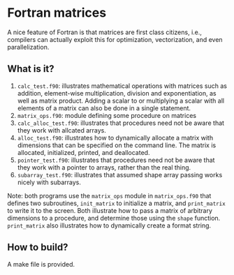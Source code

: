Fortran matrices
================

A nice feature of Fortran is that matrices are first class citizens,
i.e., compilers can actually exploit this for optimization, vectorization,
and even parallelization.

What is it?
-----------
1. `calc_test.f90`: illustrates mathematical operations with matrices such
    as addition, element-wise multiplication, division and exponentiation,
    as well as matrix product.  Adding a scalar to or multiplying a scalar
    with all elements of a matrix can also be done in a single statement.
1. `matrix_ops.f90`: module defining some procedure on matrices
1. `calc_alloc_test.f90`: illustrates that procedures need not be aware
    that they work with allcated arrays.
1. `alloc_test.f90`: illustrates how to dynamically allocate a matrix with
    dimensions that can be specified on the command line.  The matrix is
    allocated, initialized, printed, and deallocated.
1. `pointer_test.f90`: illustrates that procedures need not be aware
    that they work with a pointer to arrays, rather than the real thing.
1. `subarray_test.f90`: illustrates that assumed shape array passing works
    nicely with subarrays.

Note: both programs use the `matrix_ops` module in `matrix_ops.f90` that
defines two subroutines, `init_matrix` to initialize a matrix, and
`print_matrix` to write it to the screen.  Both illustrate how to pass
a matrix of arbitrary dimensions to a procedure, and determine those
using the `shape` function.
`print_matrix` also illustrates how to dynamically create a format string.

How to build?
-------------
A make file is provided.
